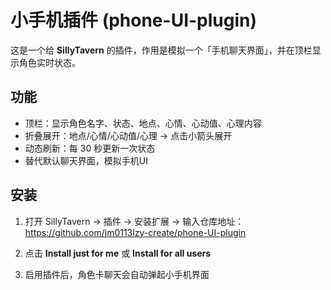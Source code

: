 # 小手机插件 (phone-UI-plugin)

这是一个给 **SillyTavern** 的插件，作用是模拟一个「手机聊天界面」，并在顶栏显示角色实时状态。

## 功能
- 顶栏：显示角色名字、状态、地点、心情、心动值、心理内容
- 折叠展开：地点/心情/心动值/心理 → 点击小箭头展开
- 动态刷新：每 30 秒更新一次状态
- 替代默认聊天界面，模拟手机UI

## 安装
1. 打开 SillyTavern → 插件 → 安装扩展 → 输入仓库地址：
https://github.com/jm0113lzy-create/phone-UI-plugin

2. 点击 **Install just for me** 或 **Install for all users**
3. 启用插件后，角色卡聊天会自动弹起小手机界面
